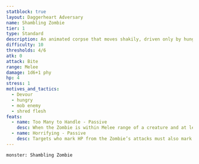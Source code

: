 ```yaml
---
statblock: true
layout: Daggerheart Adversary
name: Shambling Zombie
tier: 1
type: Standard
description: An animated corpse that moves shakily, driven only by hunger.
difficulty: 10
thresholds: 4/6
atk: 0
attack: Bite
range: Melee
damage: 1d6+1 phy
hp: 4
stress: 1
motives_and_tactics:
  - Devour
  - hungry
  - mob enemy
  - shred flesh
feats:
  - name: Too Many to Handle - Passive
    desc: When the Zombie is within Melee range of a creature and at least one other Zombie is within Close range, all attacks against that creature have advantage.
  - name: Horrifying - Passive
    desc: Targets who mark HP from the Zombie’s attacks must also mark a Stress.
---
```


```statblock
monster: Shambling Zombie
```